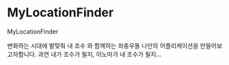# MyLocationFinder
MyLocationFinder

변화하는 시대에 발맞춰 내 조수 와 함께하는 좌충우돌 나만의 어플리케이션을 만들어보고자합니다.
과연 내가 조수가 될지, 이노마가 내 조수가 될지...


